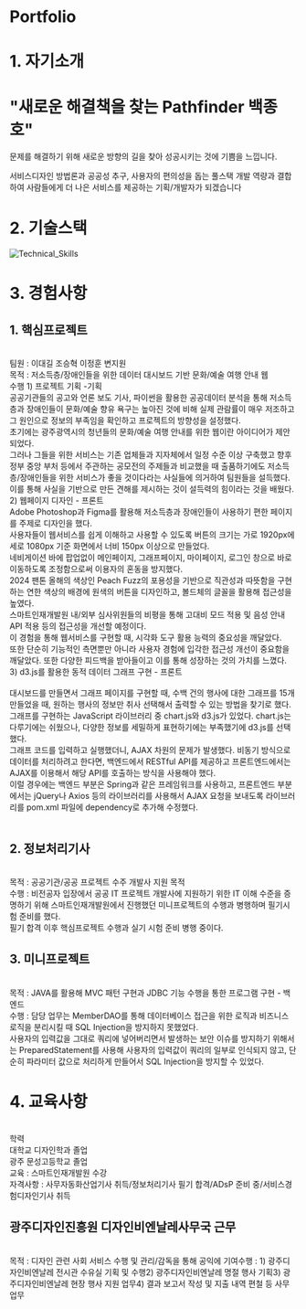 <h1>Portfolio</h1>

# 1. 자기소개
<h1>"새로운 해결책을 찾는 Pathfinder 백종호"</h1>

문제를 해결하기 위해 새로운 방향의 길을 찾아 성공시키는 것에 기쁨을 느낍니다.

서비스디자인 방법론과 공공성 추구, 사용자의 편의성을 돕는 풀스택 개발 역량과 결합하여 사람들에게 더 나은 서비스를 제공하는 기획/개발자가 되겠습니다


# 2. 기술스택

![Technical_Skills](https://github.com/baekdori/Portfolio/assets/155928591/bc424cb2-ca64-4e01-b152-e2179e9af012)


# 3. 경험사항
<h2>1. 핵심프로젝트</h2>
<br>
팀원 : 이대길 조승혁 이정훈 변지원
<br>
목적 : 저소득층/장애인들을 위한 데이터 대시보드 기반 문화/예술 여행 안내 웹
<br>
수행
1) 프로젝트 기획 -기획
<br>
공공기관들의 공고와 언론 보도 기사, 파이썬을 활용한 공공데이터 분석을 통해 저소득층과 장애인들이 문화/예술 향유 욕구는 높아진 것에 비해 실제 관람률이 매우 저조하고 그 원인으로 정보의 부족임을 확인하고 프로젝트의 방향성을 설정했다.
<br>
초기에는 광주광역시의 청년들의 문화/예술 여행 안내를 위한 웹이란 아이디어가 제안되었다.
<br>
그러나 그들을 위한 서비스는 기존 업체들과 지자체에서 일정 수준 이상 구축했고 향후 정부 중앙 부처 등에서 주관하는 공모전의 주제들과 비교했을 때 출품하기에도 저소득층/장애인들을 위한 서비스가 좋을 것이다라는 사실들에 의거하여 팀원들을 설득했다.
<br>
이를 통해 사실을 기반으로 만든 견해를 제시하는 것이 설득력의 힘이라는 것을 배웠다.

<br>
2) 웹페이지 디자인 - 프론트
<br>
Adobe Photoshop과 Figma를 활용해 저소득층과 장애인들이 사용하기 편한 페이지를 주제로 디자인을 했다. 
<br>
사용자들이 웹서비스를 쉽게 이해하고 사용할 수 있도록 버튼의 크기는 가로 1920px에 세로 1080px 기준 화면에서 너비 150px 이상으로 만들었다. 
<br>
네비게이션 바에 팝업없이 메인페이지, 그래프페이지, 마이페이지, 로그인 창으로 바로 이동하도록 조정함으로써 이용자의 혼동을 방지했다.
<br>
2024 팬톤 올해의 색상인 Peach Fuzz의 포용성을 기반으로 직관성과 따뜻함을 구현하는 연한 색상의 배경에 원색의 버튼을 디자인하고, 볼드체의 글꼴을 활용해 접근성을 높였다. 
<br>
스마트인재개발원 내/외부 심사위원들의 비평을 통해 고대비 모드 적용 및 음성 안내 API 적용 등의 접근성을 개선할 예정이다.
<br>
이 경험을 통해 웹서비스를 구현할 때, 시각화 도구 활용 능력의 중요성을 깨달았다.
<br>
또한 단순히 기능적인 측면뿐만 아니라 사용자 경험에 입각한 접근성 개선이 중요함을 깨달았다. 또한 다양한 피드백을 받아들이고 이를 통해 성장하는 것의 가치를 느꼈다.

<br>
3) d3.js를 활용한 동적 데이터 그래프 구현 - 프론트<br>
<br>
대시보드를 만들면서 그래프 페이지를 구현할 때, 수백 건의 행사에 대한 그래프를 15개 만들었을 때, 원하는 행사의 정보만 취사 선택해서 출력할 수 있는 방법을 찾기로 했다.
<br>
그래프를 구현하는 JavaScript 라이브러리 중 chart.js와 d3.js가 있었다. chart.js는 다루기에는 쉬웠으나, 다양한 정보를 세밀하게 표현하기에는 부족했기에 d3.js를 선택했다.
<br>
그래프 코드를 입력하고 실행했더니, AJAX 차원의 문제가 발생했다. 비동기 방식으로 데이터를 처리하려고 한다면, 백엔드에서 RESTful API를 제공하고 프론트엔드에서는 AJAX를 이용해서 해당 API를 호출하는 방식을 사용해야 했다.
<br>
이럴 경우에는 백엔드 부분은 Spring과 같은 프레임워크를 사용하고, 프론트엔드 부분에서는 jQuery나 Axios 등의 라이브러리를 사용해서 AJAX 요청을 보내도록 라이브러리를 pom.xml 파일에 dependency로 추가해 수정했다.
<br>

<br>
<h2>2. 정보처리기사</h2>
<br>
목적 : 공공기관/공공 프로젝트 수주 개발사 지원 목적
<br>
수행 : 비전공자 입장에서 공공 IT 프로젝트 개발사에 지원하기 위한 IT 이해 수준을 증명하기 위해 스마트인재개발원에서 진행했던 미니프로젝트의 수행과 병행하며 필기시험 준비를 했다.
<br>
필기 합격 이후 핵심프로젝트 수행과 실기 시험 준비 병행 중이다.

<br>
<h2>3. 미니프로젝트</h2>
<br>목적 : JAVA를 활용해 MVC 패턴 구현과 JDBC 기능 수행을 통한 프로그램 구현 - 백엔드
<br>
수행 : 담당 업무는 MemberDAO를 통해 데이터베이스 접근을 위한 로직과 비즈니스 로직을 분리시킬 때 SQL Injection을 방지하지 못했었다. 
<br>
사용자의 입력값을 그대로 쿼리에 넣어버리면서 발생하는 보안 이슈를 방지하기 위해서는 PreparedStatement를 사용해 사용자의 입력값이 쿼리의 일부로 인식되지 않고, 단순히 파라미터 값으로 처리하게 만들어서 SQL Injection을 방지할 수 있었다.

# 4. 교육사항
<br>
학력
<br>
대학교 디자인학과 졸업
<br>
광주 문성고등학교 졸업
<br>
교육 : 스마트인재개발원 수강
<br>
자격사항 : 사무자동화산업기사 취득/정보처리기사 필기 합격/ADsP 준비 중/서비스경험디자인기사 취득

<h2>광주디자인진흥원 디자인비엔날레사무국 근무</h2>
<br>
목적 : 디자인 관련 사회 서비스 수행 및 관리/감독을 통해 공익에 기여수행 : 1) 광주디자인비엔날레 전시관 수유실 기획 및 수행2) 광주디자인비엔날레 명절 행사 기획3) 광주디자인비엔날레 현장 행사 지원 업무4) 결과 보고서 작성 및 지출 내역 편철 등 사무 업무
